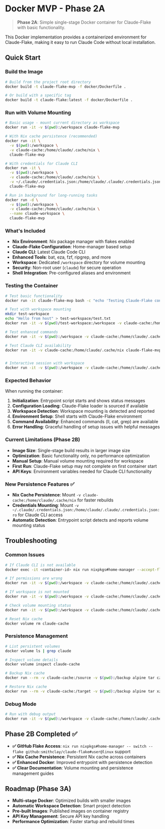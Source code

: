# Docker MVP - Phase 2A

> **Phase 2A**: Simple single-stage Docker container for Claude-Flake with basic functionality.

This Docker implementation provides a containerized environment for Claude-Flake, making it easy to run Claude Code without local installation.

## Quick Start

### Build the Image
```bash
# Build from the project root directory
docker build -t claude-flake-mvp -f docker/Dockerfile .

# Or build with a specific tag
docker build -t claude-flake:latest -f docker/Dockerfile .
```

### Run with Volume Mounting
```bash
# Basic usage - mount current directory as workspace
docker run -it -v $(pwd):/workspace claude-flake-mvp

# With Nix cache persistence (recommended)
docker run -it \
  -v $(pwd):/workspace \
  -v claude-cache:/home/claude/.cache/nix \
  claude-flake-mvp

# With credentials for Claude CLI
docker run -it \
  -v $(pwd):/workspace \
  -v claude-cache:/home/claude/.cache/nix \
  -v ~/.claude/.credentials.json:/home/claude/.claude/.credentials.json:ro \
  claude-flake-mvp

# Run in background for long-running tasks
docker run -d \
  -v $(pwd):/workspace \
  -v claude-cache:/home/claude/.cache/nix \
  --name claude-workspace \
  claude-flake-mvp
```

### What's Included

- **Nix Environment**: Nix package manager with flakes enabled
- **Claude-Flake Configuration**: Home-manager based setup
- **Claude CLI**: Latest Claude Code CLI
- **Enhanced Tools**: bat, eza, fzf, ripgrep, and more
- **Workspace**: Dedicated `/workspace` directory for volume mounting
- **Security**: Non-root user (`claude`) for secure operation
- **Shell Integration**: Pre-configured aliases and environment

### Testing the Container

```bash
# Test basic functionality
docker run -it claude-flake-mvp bash -c "echo 'Testing Claude-Flake container...'"

# Test with workspace mounting
mkdir test-workspace
echo "Hello from host" > test-workspace/test.txt
docker run -it -v $(pwd)/test-workspace:/workspace -v claude-cache:/home/claude/.cache/nix claude-flake-mvp bash -c "ls -la /workspace && cat /workspace/test.txt"

# Test enhanced commands
docker run -it -v $(pwd):/workspace -v claude-cache:/home/claude/.cache/nix claude-flake-mvp bash -c "ll /workspace"

# Test Claude CLI availability
docker run -it -v claude-cache:/home/claude/.cache/nix claude-flake-mvp bash -c "claude --help || echo 'Claude CLI not yet available'"


# Interactive session with workspace
docker run -it -v $(pwd):/workspace -v claude-cache:/home/claude/.cache/nix claude-flake-mvp
```

### Expected Behavior

When running the container:
1. **Initialization**: Entrypoint script starts and shows status messages
2. **Configuration Loading**: Claude-Flake loader is sourced if available
3. **Workspace Detection**: Workspace mounting is detected and reported
4. **Environment Setup**: Shell starts with Claude-Flake environment
5. **Command Availability**: Enhanced commands (ll, cat, grep) are available
6. **Error Handling**: Graceful handling of setup issues with helpful messages

### Current Limitations (Phase 2B)

- **Image Size**: Single-stage build results in larger image size
- **Optimization**: Basic functionality only, no performance optimization
- **Manual Setup**: Manual volume mounting required for workspace
- **First Run**: Claude-Flake setup may not complete on first container start
- **API Keys**: Environment variables needed for Claude CLI functionality

### New Persistence Features ✅

- **Nix Cache Persistence**: Mount `-v claude-cache:/home/claude/.cache/nix` for faster rebuilds
- **Credentials Mounting**: Mount `-v ~/.claude/.credentials.json:/home/claude/.claude/.credentials.json:ro` for Claude CLI access
- **Automatic Detection**: Entrypoint script detects and reports volume mounting status

## Troubleshooting

### Common Issues

```bash
# If Claude CLI is not available
docker exec -it <container-id> nix run nixpkgs#home-manager --accept-flake-config -- switch --flake github:smithclay/claude-flake#user@linux

# If permissions are wrong
docker run -it -v $(pwd):/workspace -v claude-cache:/home/claude/.cache/nix -u $(id -u):$(id -g) claude-flake-mvp

# If workspace is not mounted
docker run -it -v $(pwd):/workspace -v claude-cache:/home/claude/.cache/nix claude-flake-mvp ls -la /workspace

# Check volume mounting status
docker run -it -v $(pwd):/workspace -v claude-cache:/home/claude/.cache/nix claude-flake-mvp bash -c "ls -la /home/claude/.cache/nix"

# Reset Nix cache
docker volume rm claude-cache
```

### Persistence Management

```bash
# List persistent volumes
docker volume ls | grep claude

# Inspect volume details
docker volume inspect claude-cache

# Backup Nix cache
docker run --rm -v claude-cache:/source -v $(pwd):/backup alpine tar czf /backup/claude-cache.tar.gz -C /source .

# Restore Nix cache
docker run --rm -v claude-cache:/target -v $(pwd):/backup alpine tar xzf /backup/claude-cache.tar.gz -C /target
```

### Debug Mode

```bash
# Run with debug output
docker run -it -v $(pwd):/workspace -v claude-cache:/home/claude/.cache/nix claude-flake-mvp bash -x
```

## Phase 2B Completed ✅

- **✅ GitHub Flake Access**: `nix run nixpkgs#home-manager -- switch --flake github:smithclay/claude-flake#user@linux` support
- **✅ Nix Cache Persistence**: Persistent Nix cache across containers
- **✅ Enhanced Docker**: Improved entrypoint with persistence detection
- **✅ Clear Documentation**: Volume mounting and persistence management guides

## Roadmap (Phase 3A)

- **Multi-stage Docker**: Optimized builds with smaller images
- **Automatic Workspace Detection**: Smart project detection
- **Pre-built Images**: Published images on container registry
- **API Key Management**: Secure API key handling
- **Performance Optimization**: Faster startup and rebuild times